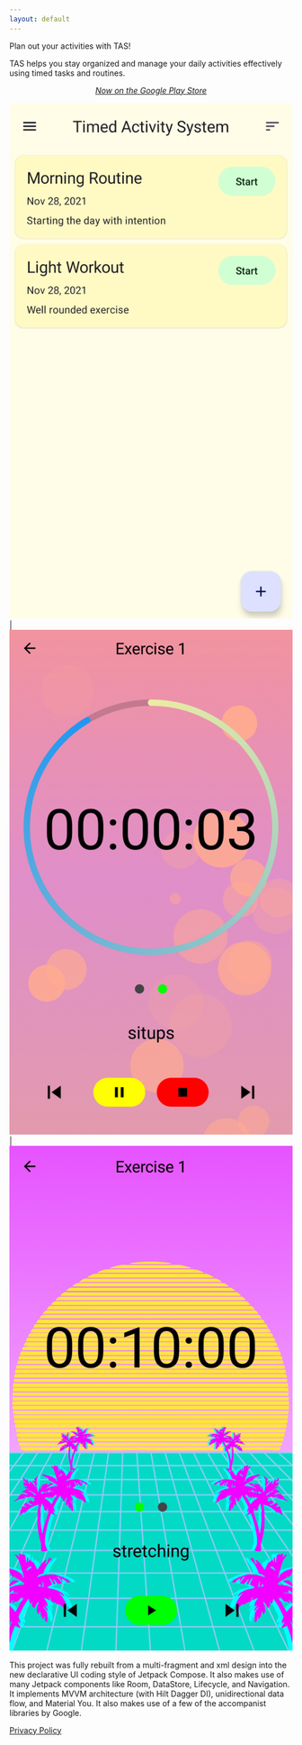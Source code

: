 ```yaml
---
layout: default
---
```


Plan out your activities with TAS!

TAS helps you stay organized and manage your daily activities effectively using timed tasks and routines.

<em>
<p align="center">
<a href="https://play.google.com/store/apps/details?id=com.augustbyrne.tas" target="_blank">Now on the Google Play Store</a>
</p>
</em>

![front_app_page](app_front_page.png) | ![timer_page_1](app_timer_page1.png) | ![timer_page_2](app_timer_page2.png)


This project was fully rebuilt from a multi-fragment and xml design into the new declarative UI coding style of Jetpack Compose. It also makes use of many Jetpack components like Room, DataStore, Lifecycle, and Navigation. It implements MVVM architecture (with Hilt Dagger DI), unidirectional data flow, and Material You. It also makes use of a few of the accompanist libraries by Google.

[Privacy Policy](privacy-policy.md)
